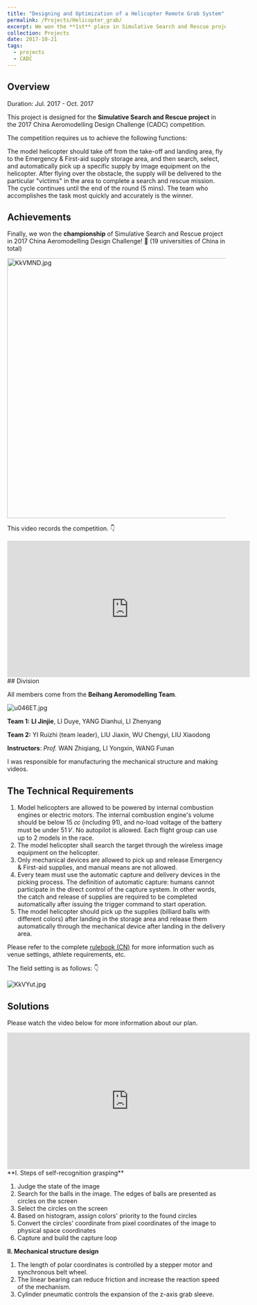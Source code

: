 ```yaml
---
title: "Designing and Optimization of a Helicopter Remote Grab System"
permalink: /Projects/Helicopter_grab/
excerpt: We won the **1st** place in Simulative Search and Rescue project in 2017 China Aeromodelling Design Challenge. <br/> <a href="https://lijinjie.top/Projects/Helicopter_grab/"><img src="https://s2.ax1x.com/2019/10/03/u05vYF.jpg" alt="u05vYF.jpg" border="0" width="500" /></a>
collection: Projects
date: 2017-10-21
tags:
  - projects
  - CADC
---
```


## Overview

Duration: Jul. 2017 - Oct. 2017

This project is designed for the **Simulative Search and Rescue project** in the 2017 China Aeromodelling Design Challenge (CADC) competition.

The competition requires us to achieve the following functions: 

The model helicopter should take off from the take-off and landing area, fly to the Emergency & First-aid supply storage area, and then search, select, and automatically pick up a specific supply by image equipment on the helicopter. After flying over the obstacle, the supply will be delivered to the particular "victims" in the area to complete a search and rescue mission. The cycle continues until the end of the round (5 mins). The team who accomplishes the task most quickly and accurately is the winner.

## Achievements

Finally, we won the **championship** of Simulative Search and Rescue project in 2017 China Aeromodelling Design Challenge! 🥇 (19 universities of China in total)

<img src="https://s2.ax1x.com/2019/10/16/KkVMND.jpg" alt="KkVMND.jpg" border="0" width="600" align="center" />

This video records the competition. 👇

<iframe width="560" height="315" src="https://www.youtube.com/embed/Y7R1W2pjVvo" frameborder="0" allow="accelerometer; autoplay; encrypted-media; gyroscope; picture-in-picture" allowfullscreen></iframe>
## Division

All members come from the **Beihang Aeromodelling Team**.

<img src="https://s2.ax1x.com/2019/10/03/u046ET.jpg" alt="u046ET.jpg" border="0"/>

**Team 1:** **LI Jinjie**, LI Duye, YANG Dianhui, LI Zhenyang

**Team 2:** YI Ruizhi (team leader), LIU Jiaxin, WU Chengyi, LIU Xiaodong

**Instructors**: *Prof.* WAN Zhiqiang, LI Yongxin, WANG Funan

I was responsible for manufacturing the mechanical structure and making videos.


## The Technical Requirements

1. Model helicopters are allowed to be powered by internal combustion engines or electric motors. The internal combustion engine's volume should be below 15 𝑐𝑐 (including 91), and no-load voltage of the battery must be under 51 𝑉. No autopilot is allowed. Each flight group can use up to 2 models in the race.
2. The model helicopter shall search the target through the wireless image equipment on the helicopter.
3. Only mechanical devices are allowed to pick up and release Emergency & First-aid supplies, and manual means are not allowed.
4. Every team must use the automatic capture and delivery devices in the picking process. The
   definition of automatic capture: humans cannot participate in the direct control of the capture system. In other words, the catch and release of supplies are required to be completed automatically after issuing the trigger command to start operation.
5. The model helicopter should pick up the supplies (billiard balls with different colors) after landing in the storage area and release them automatically through the mechanical device after landing in the delivery area.

Please refer to the complete <a href="http://Li-jinjie.github.io/files/Others/CADC_2017_Rules.pdf" target="_blank">rulebook (CN)</a> for more information such as venue settings, athlete requirements, etc.


The field setting is as follows: 👇

<img src="https://s2.ax1x.com/2019/10/16/KkVYut.jpg" alt="KkVYut.jpg" border="0" />

## Solutions

Please watch the video below for more information about our plan.

<iframe width="560" height="315" src="https://www.youtube.com/embed/CFfCpMxMR4k" frameborder="0" allow="accelerometer; autoplay; encrypted-media; gyroscope; picture-in-picture" allowfullscreen></iframe>
**I. Steps of self-recognition grasping**

1. Judge the state of the image
2. Search for the balls in the image. The edges of balls are presented as circles on the screen
3. Select the circles on the screen
4. Based on histogram, assign colors' priority to the found circles
5. Convert the circles' coordinate from pixel coordinates of the image to physical space coordinates
6. Capture and build the capture loop

**II. Mechanical structure design**

1. The length of polar coordinates is controlled by a stepper motor and synchronous belt wheel.
2. The linear bearing can reduce friction and increase the reaction speed of the mechanism.
3. Cylinder pneumatic controls the expansion of the z-axis grab sleeve.
